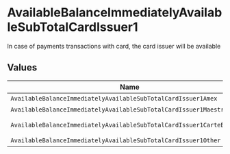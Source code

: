 # AvailableBalanceImmediatelyAvailableSubTotalCardIssuer1

In case of payments transactions with card, the card issuer will be available


## Values

| Name                                                                   | Value                                                                  |
| ---------------------------------------------------------------------- | ---------------------------------------------------------------------- |
| `AvailableBalanceImmediatelyAvailableSubTotalCardIssuer1Amex`          | amex                                                                   |
| `AvailableBalanceImmediatelyAvailableSubTotalCardIssuer1Maestro`       | maestro                                                                |
| `AvailableBalanceImmediatelyAvailableSubTotalCardIssuer1CarteBancaire` | carte-bancaire                                                         |
| `AvailableBalanceImmediatelyAvailableSubTotalCardIssuer1Other`         | other                                                                  |